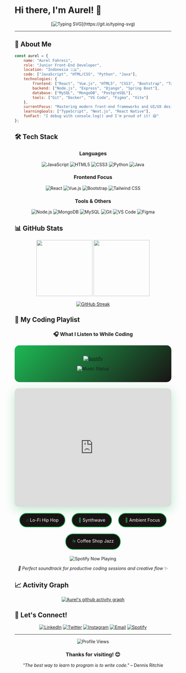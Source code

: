 # Hi there, I'm Aurel! 👋

<div align="center">
  
  [![Typing SVG](https://readme-typing-svg.herokuapp.com?font=Fira+Code&size=22&duration=3000&pause=1000&color=2F81F7&center=true&vCenter=true&width=440&lines=Welcome+to+my+GitHub+Profile!;Junior+Front-End+Developer;Always+learning+new+things;Let's+build+something+amazing!)](https://git.io/typing-svg)
  
</div>

---

## 🚀 About Me

```javascript
const aurel = {
    name: "Aurel Fahresi",
    role: "Junior Front-End Developer",
    location: "Indonesia 🇮🇩",
    code: ["JavaScript", "HTML/CSS", "Python", "Java"],
    technologies: {
        frontend: ["React", "Vue.js", "HTML5", "CSS3", "Bootstrap", "Tailwind CSS"],
        backend: ["Node.js", "Express", "Django", "Spring Boot"],
        database: ["MySQL", "MongoDB", "PostgreSQL"],
        tools: ["Git", "Docker", "VS Code", "Figma", "Vite"]
    },
    currentFocus: "Mastering modern front-end frameworks and UI/UX design",
    learningGoals: ["TypeScript", "Next.js", "React Native"],
    funFact: "I debug with console.log() and I'm proud of it! 😄"
};
```

## 🛠️ Tech Stack

<div align="center">

### Languages
![JavaScript](https://img.shields.io/badge/-JavaScript-F7DF1E?style=flat-square&logo=javascript&logoColor=black)
![HTML5](https://img.shields.io/badge/-HTML5-E34F26?style=flat-square&logo=html5&logoColor=white)
![CSS3](https://img.shields.io/badge/-CSS3-1572B6?style=flat-square&logo=css3&logoColor=white)
![Python](https://img.shields.io/badge/-Python-3776AB?style=flat-square&logo=python&logoColor=white)
![Java](https://img.shields.io/badge/-Java-007396?style=flat-square&logo=java&logoColor=white)

### Frontend Focus
![React](https://img.shields.io/badge/-React-61DAFB?style=flat-square&logo=react&logoColor=black)
![Vue.js](https://img.shields.io/badge/-Vue.js-4FC08D?style=flat-square&logo=vue.js&logoColor=white)
![Bootstrap](https://img.shields.io/badge/-Bootstrap-7952B3?style=flat-square&logo=bootstrap&logoColor=white)
![Tailwind CSS](https://img.shields.io/badge/-Tailwind%20CSS-06B6D4?style=flat-square&logo=tailwindcss&logoColor=white)

### Tools & Others
![Node.js](https://img.shields.io/badge/-Node.js-339933?style=flat-square&logo=node.js&logoColor=white)
![MongoDB](https://img.shields.io/badge/-MongoDB-47A248?style=flat-square&logo=mongodb&logoColor=white)
![MySQL](https://img.shields.io/badge/-MySQL-4479A1?style=flat-square&logo=mysql&logoColor=white)
![Git](https://img.shields.io/badge/-Git-F05032?style=flat-square&logo=git&logoColor=white)
![VS Code](https://img.shields.io/badge/-VS%20Code-007ACC?style=flat-square&logo=visual-studio-code&logoColor=white)
![Figma](https://img.shields.io/badge/-Figma-F24E1E?style=flat-square&logo=figma&logoColor=white)

</div>

## 📊 GitHub Stats

<div align="center">
  
  <img height="180em" src="https://github-readme-stats.vercel.app/api?username=Aurelfrhs&show_icons=true&theme=tokyonight&include_all_commits=true&count_private=true"/>
  <img height="180em" src="https://github-readme-stats.vercel.app/api/top-langs/?username=Aurelfrhs&layout=compact&langs_count=8&theme=tokyonight"/>
  
</div>

<div align="center">
  
  [![GitHub Streak](https://streak-stats.demolab.com/?user=Aurelfrhs&theme=tokyonight)](https://git.io/streak-stats)
  
</div>



## 🎵 My Coding Playlist

<div align="center">

### 🎧 What I Listen to While Coding

<div style="background: linear-gradient(135deg, #1DB954 0%, #191414 100%); padding: 20px; border-radius: 15px; margin: 20px 0;">
  
  [![Spotify](https://img.shields.io/badge/-🎵%20My%20Coding%20Vibes-1DB954?style=for-the-badge&logo=spotify&logoColor=white&labelColor=191414)](https://open.spotify.com/playlist/37i9dQZF1DX5trt9i14X7j)
  
  <div style="margin: 15px 0;">
    <img src="https://readme-typing-svg.herokuapp.com?font=Fira+Code&size=16&duration=2000&pause=1000&color=1DB954&center=true&vCenter=true&width=300&lines=♪+Currently+Vibing+to...;🎹+Lo-Fi+Beats;🎸+Coding+Sessions;🎵+Focus+Mode+ON" alt="Music Status" />
  </div>
  
</div>

<!-- Spotify Player -->
<div style="box-shadow: 0 8px 32px rgba(29, 185, 84, 0.3); border-radius: 12px; overflow: hidden; margin: 20px 0;">
  <iframe style="border-radius:12px" src="https://open.spotify.com/embed/playlist/37i9dQZF1DX5trt9i14X7j?utm_source=generator&theme=0" width="100%" height="380" frameBorder="0" allowfullscreen="" allow="autoplay; clipboard-write; encrypted-media; fullscreen; picture-in-picture" loading="lazy"></iframe>
</div>

<div style="display: flex; justify-content: center; gap: 20px; flex-wrap: wrap; margin: 20px 0;">
  
  <div style="background: #191414; padding: 12px 20px; border-radius: 25px; border: 2px solid #1DB954;">
    <span style="color: #1DB954;">🎶</span> <span style="color: white;">Lo-Fi Hip Hop</span>
  </div>
  
  <div style="background: #191414; padding: 12px 20px; border-radius: 25px; border: 2px solid #1DB954;">
    <span style="color: #1DB954;">🎹</span> <span style="color: white;">Synthwave</span>
  </div>
  
  <div style="background: #191414; padding: 12px 20px; border-radius: 25px; border: 2px solid #1DB954;">
    <span style="color: #1DB954;">🎸</span> <span style="color: white;">Ambient Focus</span>
  </div>
  
  <div style="background: #191414; padding: 12px 20px; border-radius: 25px; border: 2px solid #1DB954;">
    <span style="color: #1DB954;">☕</span> <span style="color: white;">Coffee Shop Jazz</span>
  </div>
  
</div>

<div style="margin-top: 15px;">
  <img src="https://spotify-github-profile.vercel.app/api/view?uid=aurelfrhs&cover_image=true&theme=default&show_offline=false&background_color=121212&interchange=true&bar_color=1db954&bar_color_cover=1db954" alt="Spotify Now Playing" />
</div>

*🎵 Perfect soundtrack for productive coding sessions and creative flow* ✨

</div>



## 📈 Activity Graph

<div align="center">
  
  [![Aurel's github activity graph](https://github-readme-activity-graph.vercel.app/graph?username=Aurelfrhs&theme=tokyo-night)](https://github.com/ashutosh00710/github-readme-activity-graph)
  
</div>

## 🤝 Let's Connect!

<div align="center">
  
  [![LinkedIn](https://img.shields.io/badge/-LinkedIn-0077B5?style=for-the-badge&logo=linkedin&logoColor=white)](https://linkedin.com/in/aurelfrhs)
  [![Twitter](https://img.shields.io/badge/-Twitter-1DA1F2?style=for-the-badge&logo=twitter&logoColor=white)](https://twitter.com/aurelfrhs)
  [![Instagram](https://img.shields.io/badge/-Instagram-E4405F?style=for-the-badge&logo=instagram&logoColor=white)](https://instagram.com/aurelfrhs)
  [![Email](https://img.shields.io/badge/-Email-EA4335?style=for-the-badge&logo=gmail&logoColor=white)](mailto:aurelfrhs@gmail.com)
  [![Spotify](https://img.shields.io/badge/-Spotify-1DB954?style=for-the-badge&logo=spotify&logoColor=white)](https://open.spotify.com/user/aurelfrhs)
  
</div>

---

<div align="center">
  
  ![Profile Views](https://komarev.com/ghpvc/?username=Aurelfrhs&color=blueviolet&style=flat-square&label=Profile+Views)
  
  ### Thanks for visiting! 😊
  
  *"The best way to learn to program is to write code."* – Dennis Ritchie
  
</div>